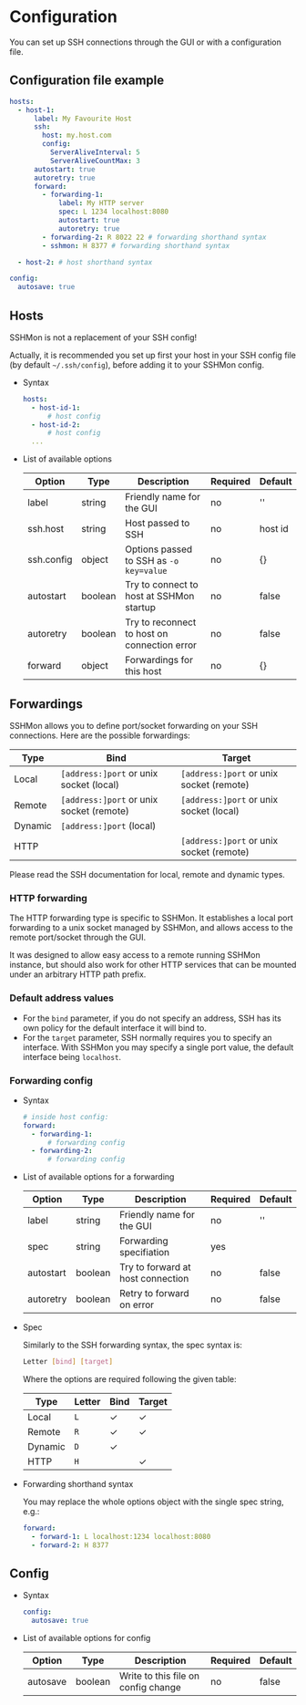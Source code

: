 # Configuration

You can set up SSH connections through the GUI or with a configuration file.

## Configuration file example

```yaml
hosts:
  - host-1:
      label: My Favourite Host
      ssh:
        host: my.host.com
        config:
          ServerAliveInterval: 5
          ServerAliveCountMax: 3
      autostart: true
      autoretry: true
      forward:
        - forwarding-1:
            label: My HTTP server
            spec: L 1234 localhost:8080
            autostart: true
            autoretry: true
        - forwarding-2: R 8022 22 # forwarding shorthand syntax
        - sshmon: H 8377 # forwarding shorthand syntax

  - host-2: # host shorthand syntax

config:
  autosave: true
```

## Hosts

SSHMon is not a replacement of your SSH config!

Actually, it is recommended you set up first your host in your SSH config file (by default `~/.ssh/config`), before adding it to your SSHMon config.

- Syntax

  ```yaml
  hosts:
    - host-id-1:
        # host config
    - host-id-2:
        # host config
    ...
  ```

- List of available options

  | Option     | Type    | Description                                  | Required | Default |
  | ---------- | ------- | -------------------------------------------- | -------- | ------- |
  | label      | string  | Friendly name for the GUI                    | no       | ''      |
  | ssh.host   | string  | Host passed to SSH                           | no       | host id |
  | ssh.config | object  | Options passed to SSH as `-o key=value`      | no       | {}      |
  | autostart  | boolean | Try to connect to host at SSHMon startup     | no       | false   |
  | autoretry  | boolean | Try to reconnect to host on connection error | no       | false   |
  | forward    | object  | Forwardings for this host                    | no       | {}      |

## Forwardings

SSHMon allows you to define port/socket forwarding on your SSH connections. Here are the possible forwardings:

| Type    | Bind                                     | Target                                   |
| ------- | ---------------------------------------- | ---------------------------------------- |
| Local   | `[address:]port` or unix socket (local)  | `[address:]port` or unix socket (remote) |
| Remote  | `[address:]port` or unix socket (remote) | `[address:]port` or unix socket (local)  |
| Dynamic | `[address:]port` (local)                 |                                          |
| HTTP    |                                          | `[address:]port` or unix socket (remote) |

Please read the SSH documentation for local, remote and dynamic types.

### HTTP forwarding

The HTTP forwarding type is specific to SSHMon.
It establishes a local port forwarding to a unix socket managed by SSHMon, and allows access to the remote port/socket through the GUI.

It was designed to allow easy access to a remote running SSHMon instance, but should also work for other HTTP services that can be mounted under an arbitrary HTTP path prefix.

### Default address values

- For the `bind` parameter, if you do not specify an address, SSH has its own policy for the default interface it will bind to.
- For the `target` parameter, SSH normally requires you to specify an interface. With SSHMon you may specify a single port value, the default interface being `localhost`.

### Forwarding config

- Syntax

  ```yaml
  # inside host config:
  forward:
    - forwarding-1:
        # forwarding config
    - forwarding-2:
        # forwarding config
  ```

- List of available options for a forwarding

  | Option    | Type    | Description                       | Required | Default |
  | --------- | ------- | --------------------------------- | -------- | ------- |
  | label     | string  | Friendly name for the GUI         | no       | ''      |
  | spec      | string  | Forwarding specifiation           | yes      |         |
  | autostart | boolean | Try to forward at host connection | no       | false   |
  | autoretry | boolean | Retry to forward on error         | no       | false   |

- Spec

  Similarly to the SSH forwarding syntax, the spec syntax is:

  ```bash
  Letter [bind] [target]
  ```

  Where the options are required following the given table:

  | Type    | Letter | Bind     | Target   |
  | ------- | ------ | -------- | -------- |
  | Local   | `L`    | &#10003; | &#10003; |
  | Remote  | `R`    | &#10003; | &#10003; |
  | Dynamic | `D`    | &#10003; |          |
  | HTTP    | `H`    |          | &#10003; |

- Forwarding shorthand syntax

  You may replace the whole options object with the single spec string, e.g.:

  ```yaml
  forward:
    - forward-1: L localhost:1234 localhost:8080
    - forward-2: H 8377
  ```

## Config

- Syntax

  ```yaml
  config:
    autosave: true
  ```

- List of available options for config

  | Option   | Type    | Description                         | Required | Default |
  | -------- | ------- | ----------------------------------- | -------- | ------- |
  | autosave | boolean | Write to this file on config change | no       | false   |
